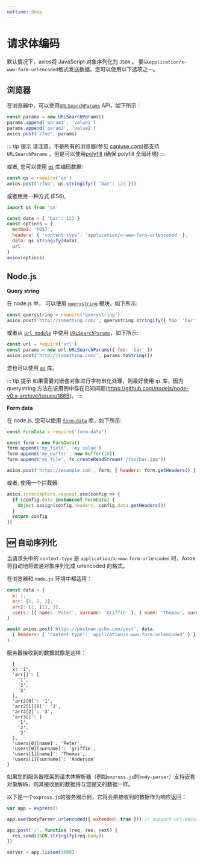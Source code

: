```yaml
---
outline: deep
---
```


# 请求体编码

默认情况下，axios将 JavaScript 对象序列化为 `JSON` 。 要以`application/x-www-form-urlencoded`格式发送数据，您可以使用以下选项之一。

## 浏览器

在浏览器中，可以使用[`URLSearchParams`](https://developer.mozilla.org/en-US/docs/Web/API/URLSearchParams) API，如下所示：

```javascript
const params = new URLSearchParams()
params.append('param1', 'value1')
params.append('param2', 'value2')
axios.post('/foo', params)
```

::: tip 提示
请注意，不是所有的浏览器(参见 [caniuse.com](http://www.caniuse.com/#feat=urlsearchparams))都支持 `URLSearchParams`
，但是可以使用[polyfill](https://github.com/WebReflection/url-search-params) (确保 polyfill 全局环境)
:::

或者, 您可以使用 [`qs`](https://github.com/ljharb/qs) 库编码数据:

```javascript
const qs = require('qs')
axios.post('/foo', qs.stringify({ 'bar': 123 }))
```

或者用另一种方式 (ES6),

```javascript
import qs from 'qs'

const data = { 'bar': 123 }
const options = {
  method: 'POST',
  headers: { 'content-type': 'application/x-www-form-urlencoded' },
  data: qs.stringify(data),
  url
}
axios(options)
```

## Node.js

**Query string**

在 node.js 中， 可以使用 [`querystring`](https://nodejs.org/api/querystring.html) 模块，如下所示:

```javascript
const querystring = require('querystring')
axios.post('http://something.com/', querystring.stringify({ foo: 'bar' }))
```

或者从 [`url module`](https://nodejs.org/api/url.html)
中使用 [`URLSearchParams`](https://nodejs.org/api/url.html#url_class_urlsearchparams)，如下所示:

```javascript
const url = require('url')
const params = new url.URLSearchParams({ foo: 'bar' })
axios.post('http://something.com/', params.toString())
```

您也可以使用 [`qs`](https://github.com/ljharb/qs) 库。

::: tip 提示
如果需要对嵌套对象进行字符串化处理，则最好使用 `qs` 库，因为 querystring
方法在该用例中存在已知问题(https://github.com/nodejs/node-v0.x-archive/issues/1665)。
:::

**Form data**

在 node.js, 您可以使用 [`form-data`](https://github.com/form-data/form-data) 库，如下所示:

```javascript
const FormData = require('form-data')

const form = new FormData()
form.append('my_field', 'my value')
form.append('my_buffer', new Buffer(10))
form.append('my_file', fs.createReadStream('/foo/bar.jpg'))

axios.post('https://example.com', form, { headers: form.getHeaders() })
```

或者, 使用一个拦截器:

```javascript
axios.interceptors.request.use(config => {
  if (config.data instanceof FormData) {
    Object.assign(config.headers, config.data.getHeaders())
  }
  return config
})
```

## :new: 自动序列化 

当请求头中的 `content-type` 是 `application/x-www-form-urlencoded` 时，Axios 将自动地将普通对象序列化成 urlencoded 的格式。

在浏览器和 `node.js` 环境中都适用：

```javascript
const data = {
  x: 1,
  arr: [1, 2, 3],
  arr2: [1, [2], 3],
  users: [{ name: 'Peter', surname: 'Griffin' }, { name: 'Thomas', surname: 'Anderson' }]
}

await axios.post('https://postman-echo.com/post', data,
  { headers: { 'content-type': 'application/x-www-form-urlencoded' } }
)
```

服务器接收到的数据就像是这样：

```json5
  {
  x: '1',
  'arr[]': [
    '1',
    '2',
    '3'
  ],
  'arr2[0]': '1',
  'arr2[1][0]': '2',
  'arr2[2]': '3',
  'arr3[]': [
    '1',
    '2',
    '3'
  ],
  'users[0][name]': 'Peter',
  'users[0][surname]': 'griffin',
  'users[1][name]': 'Thomas',
  'users[1][surname]': 'Anderson'
}
```

如果您的服务器框架的请求体解析器（例如`express.js`的`body-parser`）支持嵌套对象解码，则其接收到的数据将与您提交的数据一样。

以下是一个`express.js`的服务器示例，它将会把接收到的数据作为响应返回：

```javascript
var app = express()

app.use(bodyParser.urlencoded({ extended: true })) // support url-encoded bodies

app.post('/', function (req, res, next) {
  res.send(JSON.stringify(req.body))
})

server = app.listen(3000)
```

